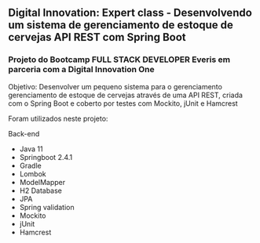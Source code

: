 <h2>Digital Innovation: Expert class - Desenvolvendo um sistema de gerenciamento de estoque de cervejas API REST com Spring Boot</h2>

<h3> Projeto do Bootcamp FULL STACK DEVELOPER Everis em parceria com a Digital Innovation One </h3>
Objetivo: Desenvolver um pequeno sistema para o gerenciamento gerenciamento de estoque de cervejas através de uma API REST, criada com o Spring Boot e coberto por testes com Mockito, jUnit e Hamcrest

Foram utilizados neste projeto:

Back-end
* Java 11
* Springboot 2.4.1
* Gradle
* Lombok
* ModelMapper
* H2 Database
* JPA
* Spring validation
* Mockito
* jUnit
* Hamcrest
